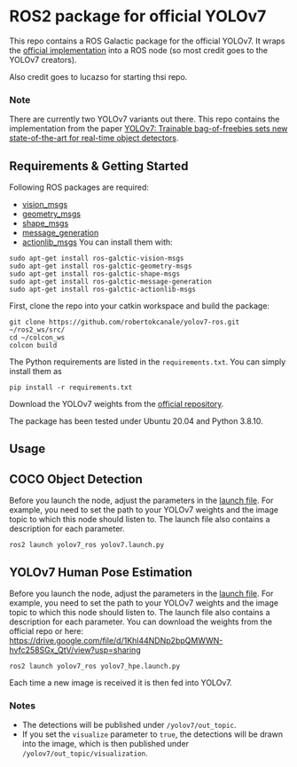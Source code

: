 # ROS2 package for official YOLOv7

This repo contains a ROS Galactic package for the official YOLOv7. It wraps the 
[official implementation](https://github.com/WongKinYiu/yolov7) into a ROS node (so most credit 
goes to the YOLOv7 creators).

Also credit goes to lucazso for starting thsi repo.

### Note
There are currently two YOLOv7 variants out there. This repo contains the 
implementation from the paper [YOLOv7: Trainable bag-of-freebies sets new state-of-the-art for real-time object detectors](https://arxiv.org/abs/2207.02696).

## Requirements & Getting Started

Following ROS packages are required:
- [vision_msgs](http://wiki.ros.org/vision_msgs)
- [geometry_msgs](http://wiki.ros.org/geometry_msgs)
- [shape_msgs](http://wiki.ros.org/shape_msgs)
- [message_generation](http://wiki.ros.org/message_generation)
- [actionlib_msgs](http://wiki.ros.org/actionlib_msgs)
You can install them with:
```
sudo apt-get install ros-galctic-vision-msgs
sudo apt-get install ros-galctic-geometry-msgs
sudo apt-get install ros-galctic-shape-msgs
sudo apt-get install ros-galctic-message-generation
sudo apt-get install ros-galctic-actionlib-msgs
```
First, clone the repo into your catkin workspace and build the package:
```
git clone https://github.com/robertokcanale/yolov7-ros.git ~/ros2_ws/src/
cd ~/colcon_ws
colcon build
```

The Python requirements are listed in the `requirements.txt`. You can simply 
install them as
```
pip install -r requirements.txt
```

Download the YOLOv7 weights from the [official repository](https://github.com/WongKinYiu/yolov7).

The package has been tested under Ubuntu 20.04 and Python 3.8.10.

## Usage
## COCO Object Detection
Before you launch the node, adjust the parameters in the 
[launch file](launch/yolov7.launch). For example, you need to set the path to your 
YOLOv7 weights and the image topic to which this node should listen to. The launch 
file also contains a description for each parameter.

```
ros2 launch yolov7_ros yolov7.launch.py
```

## YOLOv7 Human Pose Estimation
Before you launch the node, adjust the parameters in the 
[launch file](launch/yolov7_hpe.launch). For example, you need to set the path to your 
YOLOv7 weights and the image topic to which this node should listen to. The launch 
file also contains a description for each parameter.
You can download the weights from the official repo or here:
https://drive.google.com/file/d/1Khl44NDNp2bpQMWWN-hvfc258SGx_QtV/view?usp=sharing

```
ros2 launch yolov7_ros yolov7_hpe.launch.py
```

Each time a new image is received it is then fed into YOLOv7.

### Notes
- The detections will be published under `/yolov7/out_topic`.
- If you set the `visualize` parameter to `true`, the detections will be drawn into 
  the image, which is then published under `/yolov7/out_topic/visualization`.

